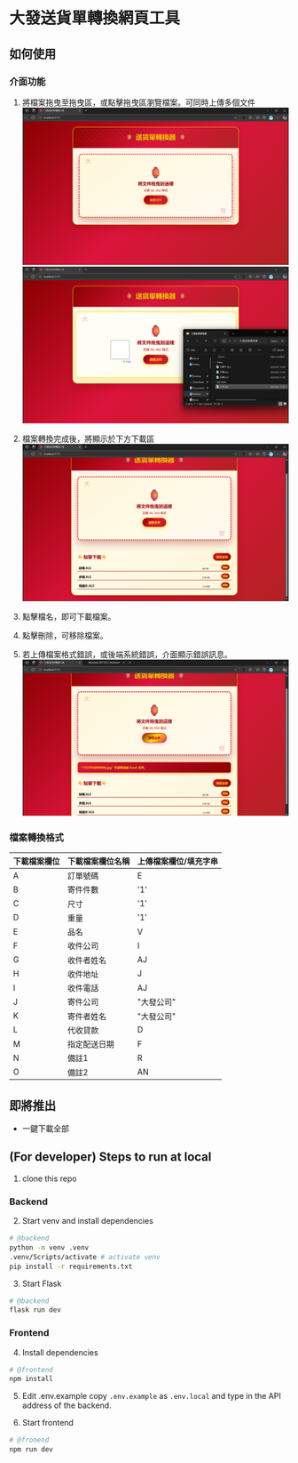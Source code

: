 # 大發送貨單轉換網頁工具

## 如何使用
### 介面功能

1. 將檔案拖曳至拖曳區，或點擊拖曳區瀏覽檔案。可同時上傳多個文件
![點擊拖曳區瀏覽檔案](examples/Original.png)
![將檔案拖曳至拖曳區](examples/Uploading.png)

2. 檔案轉換完成後，將顯示於下方下載區
![檔案轉換成功](examples/Success.png)

3. 點擊檔名，即可下載檔案。

4. 點擊刪除，可移除檔案。

5. 若上傳檔案格式錯誤，或後端系統錯誤，介面顯示錯誤訊息。
![錯誤訊息](examples/Error.png)

### 檔案轉換格式
|下載檔案欄位|下載檔案欄位名稱|上傳檔案欄位/填充字串|
|---------|-----------------|---|
|A|訂單號碼|E |
|B|寄件件數|'1'|
|C|尺寸|'1'|
|D|重量|'1'|
|E|品名|V|
|F|收件公司|I|
|G|收件者姓名|AJ|
|H|收件地址|J|
|I|收件電話|AJ|
|J|寄件公司|"大發公司"|
|K|寄件者姓名|"大發公司"|
|L|代收貸款|D|
|M|指定配送日期|F|
|N|備註1|R|
|O|備註2|AN|

## 即將推出
- 一鍵下載全部

## (For developer) Steps to run at local
1. clone this repo

### Backend
2. Start venv and install dependencies
```bash
# @backend
python -m venv .venv
.venv/Scripts/activate # activate venv
pip install -r requirements.txt
```

3. Start Flask
```bash
# @backend
flask run dev
```

### Frontend

4. Install dependencies
```bash
# @frontend
npm install
```

5. Edit .env.example
copy `.env.example` as `.env.local` and type in the API address of the backend.


6. Start frontend
```bash
# @fronend
npm run dev
```

